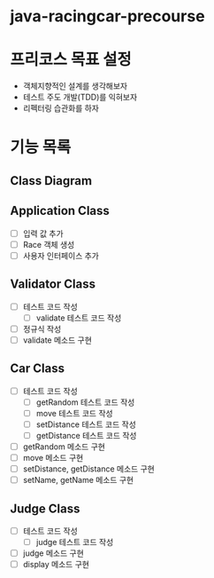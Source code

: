 # java-racingcar-precourse

# 프리코스 목표 설정

- 객체지향적인 설계를 생각해보자
- 테스트 주도 개발(TDD)를 익혀보자
- 리펙터링 습관화를 하자

# 기능 목록

## Class Diagram

## Application Class

- [ ] 입력 값 추가
- [ ] Race 객체 생성
- [ ] 사용자 인터페이스 추가

## Validator Class

- [ ]  테스트 코드 작성
    - [ ] validate 테스트 코드 작성
- [ ] 정규식 작성
- [ ] validate 메소드 구현

## Car Class

- [ ] 테스트 코드 작성
    - [ ] getRandom 테스트 코드 작성
    - [ ] move 테스트 코드 작성
    - [ ] setDistance 테스트 코드 작성
    - [ ] getDistance 테스트 코드 작성
- [ ] getRandom 메소드 구현
- [ ] move 메소드 구현
- [ ] setDistance, getDistance 메소드 구현
- [ ] setName, getName 메소드 구현

## Judge Class

- [ ] 테스트 코드 작성
    - [ ] judge 테스트 코드 작성
- [ ] judge 메소드 구현
- [ ] display 메소드 구현